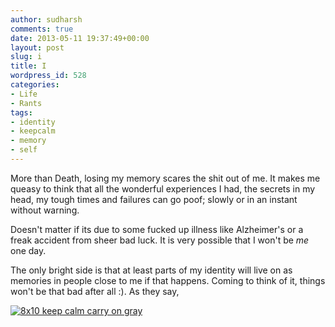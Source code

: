 ```yaml
---
author: sudharsh
comments: true
date: 2013-05-11 19:37:49+00:00
layout: post
slug: i
title: I
wordpress_id: 528
categories:
- Life
- Rants
tags:
- identity
- keepcalm
- memory
- self
---
```


More than Death, losing my memory scares the shit out of me.
It makes me queasy to think that all the wonderful experiences I had, the secrets in my head, my tough times and failures can go poof; slowly or in an instant without warning.

Doesn't matter if its due to some fucked up illness like Alzheimer's or a freak accident from sheer bad luck. It is very possible that I won't be _me_ one day.

The only bright side is that at least parts of my identity will live on as memories in people close to me if that happens. Coming to think of it, things won't be that bad after all :). As they say,

[![8x10 keep calm carry on gray](http://sudharsh.files.wordpress.com/2013/05/8x10-keep-calm-carry-on-gray.jpg?w=240)](http://sudharsh.files.wordpress.com/2013/05/8x10-keep-calm-carry-on-gray.jpg)



